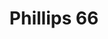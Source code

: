 ---
title: "Phillips 66"
url: /russellville/phillips-66-north-arkansas-avenue/
shop: convenience
---